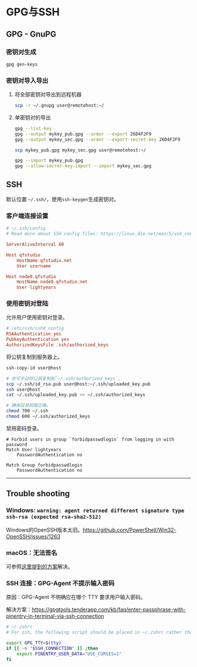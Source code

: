 # GPG与SSH

## GPG - GnuPG

### 密钥对生成

``` sh
gpg gen-keys
```

### 密钥对导入导出

1. 将全部密钥对导出到远程机器

    ```sh
    scp -r ~/.gnupg user@remotehost:~/
    ```

2. 单密钥对的导出

    ```sh
    gpg --list-key
    gpg --output mykey_pub.gpg --armor --export 26D4F2F9
    gpg --output mykey_sec.gpg --armor --export-secret-key 26D4F2F9

    scp mykey_pub.gpg mykey_sec.gpg user@remotehost:~/

    gpg --import mykey_pub.gpg
    gpg --allow-secret-key-import --import mykey_sec.gpg
    ```

## SSH

默认位置 `~/.ssh/`，使用`ssh-keygen`生成密钥对。

### 客户端连接设置

```conf
# ~/.ssh/config
# Read more about SSH config files: https://linux.die.net/man/5/ssh_config

ServerAliveInterval 60

Host qfstudio
    HostName qfstudio.net
    User username

Host node0.qfstudio
    HostName node0.qfstudio.net
    User lightyears

```

### 使用密钥对登陆

允许用户使用密钥对登录。

```conf
# /etc/ssh/sshd_config
RSAAuthentication yes
PubkeyAuthentication yes
AuthorizedKeysFile .ssh/authorized_keys
```

将公钥复制到服务器上。

```sh
ssh-copy-id user@host

# 亦可手动将公钥复制到`~/.ssh/authorized_keys`。
scp ~/.ssh/id_rsa.pub user@host:~/.ssh/uploaded_key.pub
ssh user@host
cat ~/.ssh/uploaded_key.pub >> ~/.ssh/authorized_keys

# 确保目录权限正确。
chmod 700 ~/.ssh
chmod 600 ~/.ssh/authorized_keys
```

禁用密码登录。

``` shell
# Forbid users in group `forbidpasswdlogin` from logging in with password
Match User lightyears
    PasswordAuthentication no

Match Group forbidpasswdlogin
    PasswordAuthentication no
```

---

## Trouble shooting

### Windows: `warning: agent returned different signature type ssh-rsa (expected rsa-sha2-512)`

Windows的OpenSSH版本太旧。<https://github.com/PowerShell/Win32-OpenSSH/issues/1263>

### macOS：无法签名

可参照[这里提到的方案](https://stackoverflow.com/questions/39494631/gpg-failed-to-sign-the-data-fatal-failed-to-write-commit-object-git-2-10-0)解决。

### SSH 连接：GPG-Agent 不提示输入密码

原因：GPG-Agent 不明确应在哪个 TTY 要求用户输入密码。

解决方案：<https://gpgtools.tenderapp.com/kb/faq/enter-passphrase-with-pinentry-in-terminal-via-ssh-connection>

```sh
# ~/.zshrc
# For zsh, the following script should be placed in ~/.zshrc rather than ./zprofile

export GPG_TTY=$(tty)
if [[ -n "$SSH_CONNECTION" ]] ;then
    export PINENTRY_USER_DATA="USE_CURSES=1"
fi
```
